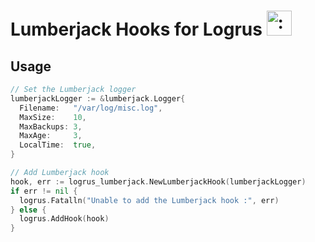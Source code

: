 # Lumberjack Hooks for Logrus <img src="http://i.imgur.com/hTeVwmJ.png" width="40" height="40" alt=":walrus:" class="emoji" title=":walrus:"/>

## Usage

```go
// Set the Lumberjack logger
lumberjackLogger := &lumberjack.Logger{
  Filename:   "/var/log/misc.log",
  MaxSize:    10,
  MaxBackups: 3,
  MaxAge:     3,
  LocalTime:  true,
}

// Add Lumberjack hook
hook, err := logrus_lumberjack.NewLumberjackHook(lumberjackLogger)
if err != nil {
  logrus.Fatalln("Unable to add the Lumberjack hook :", err)
} else {
  logrus.AddHook(hook)
}
```